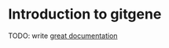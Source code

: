 # Introduction to gitgene

TODO: write [great documentation](http://jacobian.org/writing/great-documentation/what-to-write/)
